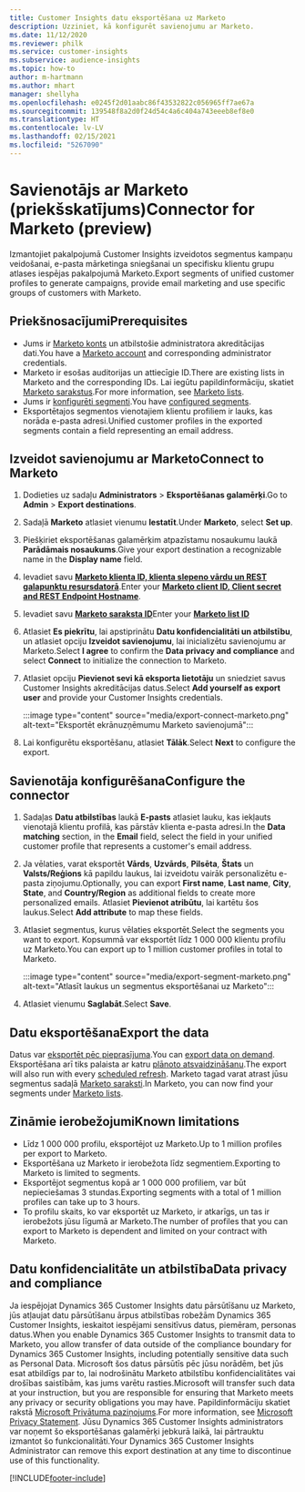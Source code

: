 ```yaml
---
title: Customer Insights datu eksportēšana uz Marketo
description: Uzziniet, kā konfigurēt savienojumu ar Marketo.
ms.date: 11/12/2020
ms.reviewer: philk
ms.service: customer-insights
ms.subservice: audience-insights
ms.topic: how-to
author: m-hartmann
ms.author: mhart
manager: shellyha
ms.openlocfilehash: e0245f2d01aabc86f43532822c056965ff7ae67a
ms.sourcegitcommit: 139548f8a2d0f24d54c4a6c404a743eeeb8ef8e0
ms.translationtype: HT
ms.contentlocale: lv-LV
ms.lasthandoff: 02/15/2021
ms.locfileid: "5267090"
---
```

# <a name="connector-for-marketo-preview"></a><span data-ttu-id="ae0f0-103">Savienotājs ar Marketo (priekšskatījums)</span><span class="sxs-lookup"><span data-stu-id="ae0f0-103">Connector for Marketo (preview)</span></span>

<span data-ttu-id="ae0f0-104">Izmantojiet pakalpojumā Customer Insights izveidotos segmentus kampaņu veidošanai, e-pasta mārketinga sniegšanai un specifisku klientu grupu atlases iespējas pakalpojumā Marketo.</span><span class="sxs-lookup"><span data-stu-id="ae0f0-104">Export segments of unified customer profiles to generate campaigns, provide email marketing and use specific groups of customers with Marketo.</span></span>

## <a name="prerequisites"></a><span data-ttu-id="ae0f0-105">Priekšnosacījumi</span><span class="sxs-lookup"><span data-stu-id="ae0f0-105">Prerequisites</span></span>

-   <span data-ttu-id="ae0f0-106">Jums ir [Marketo konts](https://login.marketo.com/) un atbilstošie administratora akreditācijas dati.</span><span class="sxs-lookup"><span data-stu-id="ae0f0-106">You have a [Marketo account](https://login.marketo.com/) and corresponding administrator credentials.</span></span>
-   <span data-ttu-id="ae0f0-107">Marketo ir esošas auditorijas un attiecīgie ID.</span><span class="sxs-lookup"><span data-stu-id="ae0f0-107">There are existing lists in Marketo and the corresponding IDs.</span></span> <span data-ttu-id="ae0f0-108">Lai iegūtu papildinformāciju, skatiet [Marketo sarakstus](https://docs.marketo.com/display/public/DOCS/Understanding+Static+Lists).</span><span class="sxs-lookup"><span data-stu-id="ae0f0-108">For more information, see [Marketo lists](https://docs.marketo.com/display/public/DOCS/Understanding+Static+Lists).</span></span>
-   <span data-ttu-id="ae0f0-109">Jums ir [konfigurēti segmenti](segments.md).</span><span class="sxs-lookup"><span data-stu-id="ae0f0-109">You have [configured segments](segments.md).</span></span>
-   <span data-ttu-id="ae0f0-110">Eksportētajos segmentos vienotajiem klientu profiliem ir lauks, kas norāda e-pasta adresi.</span><span class="sxs-lookup"><span data-stu-id="ae0f0-110">Unified customer profiles in the exported segments contain a field representing an email address.</span></span>

## <a name="connect-to-marketo"></a><span data-ttu-id="ae0f0-111">Izveidot savienojumu ar Marketo</span><span class="sxs-lookup"><span data-stu-id="ae0f0-111">Connect to Marketo</span></span>

1. <span data-ttu-id="ae0f0-112">Dodieties uz sadaļu **Administrators** > **Eksportēšanas galamērķi**.</span><span class="sxs-lookup"><span data-stu-id="ae0f0-112">Go to **Admin** > **Export destinations**.</span></span>

1. <span data-ttu-id="ae0f0-113">Sadaļā **Marketo** atlasiet vienumu **Iestatīt**.</span><span class="sxs-lookup"><span data-stu-id="ae0f0-113">Under **Marketo**, select **Set up**.</span></span>

1. <span data-ttu-id="ae0f0-114">Piešķiriet eksportēšanas galamērķim atpazīstamu nosaukumu laukā **Parādāmais nosaukums**.</span><span class="sxs-lookup"><span data-stu-id="ae0f0-114">Give your export destination a recognizable name in the **Display name** field.</span></span>

1. <span data-ttu-id="ae0f0-115">Ievadiet savu **[Marketo klienta ID, klienta slepeno vārdu un REST galapunktu resursdatorā](https://developers.marketo.com/rest-api/authentication/)**.</span><span class="sxs-lookup"><span data-stu-id="ae0f0-115">Enter your **[Marketo client ID, Client secret and REST Endpoint Hostname](https://developers.marketo.com/rest-api/authentication/)**.</span></span>

1. <span data-ttu-id="ae0f0-116">Ievadiet savu **[Marketo saraksta ID](https://docs.marketo.com/display/public/DOCS/Understanding+Static+Lists)**</span><span class="sxs-lookup"><span data-stu-id="ae0f0-116">Enter your **[Marketo list ID](https://docs.marketo.com/display/public/DOCS/Understanding+Static+Lists)**</span></span> 

1. <span data-ttu-id="ae0f0-117">Atlasiet **Es piekrītu**, lai apstiprinātu **Datu konfidencialitāti un atbilstību**, un atlasiet opciju **Izveidot savienojumu**, lai inicializētu savienojumu ar Marketo.</span><span class="sxs-lookup"><span data-stu-id="ae0f0-117">Select **I agree** to confirm the **Data privacy and compliance** and select **Connect** to initialize the connection to Marketo.</span></span>

1. <span data-ttu-id="ae0f0-118">Atlasiet opciju **Pievienot sevi kā eksporta lietotāju** un sniedziet savus Customer Insights akreditācijas datus.</span><span class="sxs-lookup"><span data-stu-id="ae0f0-118">Select **Add yourself as export user** and provide your Customer Insights credentials.</span></span>

   :::image type="content" source="media/export-connect-marketo.png" alt-text="Eksportēt ekrānuzņēmumu Marketo savienojumā":::

1. <span data-ttu-id="ae0f0-120">Lai konfigurētu eksportēšanu, atlasiet **Tālāk**.</span><span class="sxs-lookup"><span data-stu-id="ae0f0-120">Select **Next** to configure the export.</span></span>

## <a name="configure-the-connector"></a><span data-ttu-id="ae0f0-121">Savienotāja konfigurēšana</span><span class="sxs-lookup"><span data-stu-id="ae0f0-121">Configure the connector</span></span>

1. <span data-ttu-id="ae0f0-122">Sadaļas **Datu atbilstības** laukā **E-pasts** atlasiet lauku, kas iekļauts vienotajā klientu profilā, kas pārstāv klienta e-pasta adresi.</span><span class="sxs-lookup"><span data-stu-id="ae0f0-122">In the **Data matching** section, in the **Email** field, select the field in your unified customer profile that represents a customer's email address.</span></span> 

1. <span data-ttu-id="ae0f0-123">Ja vēlaties, varat eksportēt **Vārds**, **Uzvārds**, **Pilsēta**, **Štats** un **Valsts/Reģions**  kā papildu laukus, lai izveidotu vairāk personalizētu e-pasta ziņojumu.</span><span class="sxs-lookup"><span data-stu-id="ae0f0-123">Optionally, you can export **First name**, **Last name**, **City**, **State**, and **Country/Region**  as additional fields to create more personalized emails.</span></span> <span data-ttu-id="ae0f0-124">Atlasiet **Pievienot atribūtu**, lai kartētu šos laukus.</span><span class="sxs-lookup"><span data-stu-id="ae0f0-124">Select **Add attribute** to map these fields.</span></span>

1. <span data-ttu-id="ae0f0-125">Atlasiet segmentus, kurus vēlaties eksportēt.</span><span class="sxs-lookup"><span data-stu-id="ae0f0-125">Select the segments you want to export.</span></span> <span data-ttu-id="ae0f0-126">Kopsummā var eksportēt līdz 1 000 000 klientu profilu uz Marketo.</span><span class="sxs-lookup"><span data-stu-id="ae0f0-126">You can export up to 1 million customer profiles in total to Marketo.</span></span>

   :::image type="content" source="media/export-segment-marketo.png" alt-text="Atlasīt laukus un segmentus eksportēšanai uz Marketo":::

1. <span data-ttu-id="ae0f0-128">Atlasiet vienumu **Saglabāt**.</span><span class="sxs-lookup"><span data-stu-id="ae0f0-128">Select **Save**.</span></span>

## <a name="export-the-data"></a><span data-ttu-id="ae0f0-129">Datu eksportēšana</span><span class="sxs-lookup"><span data-stu-id="ae0f0-129">Export the data</span></span>

<span data-ttu-id="ae0f0-130">Datus var [eksportēt pēc pieprasījuma](export-destinations.md).</span><span class="sxs-lookup"><span data-stu-id="ae0f0-130">You can [export data on demand](export-destinations.md).</span></span> <span data-ttu-id="ae0f0-131">Eksportēšana arī tiks palaista ar katru [plānoto atsvaidzināšanu](system.md#schedule-tab).</span><span class="sxs-lookup"><span data-stu-id="ae0f0-131">The export will also run with every [scheduled refresh](system.md#schedule-tab).</span></span> <span data-ttu-id="ae0f0-132">Marketo tagad varat atrast jūsu segmentus sadaļā [Marketo saraksti](ttps://docs.marketo.com/display/public/DOCS/Understanding+Static+Lists).</span><span class="sxs-lookup"><span data-stu-id="ae0f0-132">In Marketo, you can now find your segments under [Marketo lists](ttps://docs.marketo.com/display/public/DOCS/Understanding+Static+Lists).</span></span>

## <a name="known-limitations"></a><span data-ttu-id="ae0f0-133">Zināmie ierobežojumi</span><span class="sxs-lookup"><span data-stu-id="ae0f0-133">Known limitations</span></span>

- <span data-ttu-id="ae0f0-134">Līdz 1 000 000 profilu, eksportējot uz Marketo.</span><span class="sxs-lookup"><span data-stu-id="ae0f0-134">Up to 1 million profiles per export to Marketo.</span></span>
- <span data-ttu-id="ae0f0-135">Eksportēšana uz Marketo ir ierobežota līdz segmentiem.</span><span class="sxs-lookup"><span data-stu-id="ae0f0-135">Exporting to Marketo is limited to segments.</span></span>
- <span data-ttu-id="ae0f0-136">Eksportējot segmentus kopā ar 1 000 000 profiliem, var būt nepieciešamas 3 stundas.</span><span class="sxs-lookup"><span data-stu-id="ae0f0-136">Exporting segments with a total of 1 million profiles can take up to 3 hours.</span></span> 
- <span data-ttu-id="ae0f0-137">To profilu skaits, ko var eksportēt uz Marketo, ir atkarīgs, un tas ir ierobežots jūsu līgumā ar Marketo.</span><span class="sxs-lookup"><span data-stu-id="ae0f0-137">The number of profiles that you can export to Marketo is dependent and limited on your contract with Marketo.</span></span>

## <a name="data-privacy-and-compliance"></a><span data-ttu-id="ae0f0-138">Datu konfidencialitāte un atbilstība</span><span class="sxs-lookup"><span data-stu-id="ae0f0-138">Data privacy and compliance</span></span>

<span data-ttu-id="ae0f0-139">Ja iespējojat Dynamics 365 Customer Insights datu pārsūtīšanu uz Marketo, jūs atļaujat datu pārsūtīšanu ārpus atbilstības robežām Dynamics 365 Customer Insights, ieskaitot iespējami sensitīvus datus, piemēram, personas datus.</span><span class="sxs-lookup"><span data-stu-id="ae0f0-139">When you enable Dynamics 365 Customer Insights to transmit data to Marketo, you allow transfer of data outside of the compliance boundary for Dynamics 365 Customer Insights, including potentially sensitive data such as Personal Data.</span></span> <span data-ttu-id="ae0f0-140">Microsoft šos datus pārsūtīs pēc jūsu norādēm, bet jūs esat atbildīgs par to, lai nodrošinātu Marketo atbilstību konfidencialitātes vai drošības saistībām, kas jums varētu rasties.</span><span class="sxs-lookup"><span data-stu-id="ae0f0-140">Microsoft will transfer such data at your instruction, but you are responsible for ensuring that Marketo meets any privacy or security obligations you may have.</span></span> <span data-ttu-id="ae0f0-141">Papildinformāciju skatiet rakstā [Microsoft Privātuma paziņojums](https://go.microsoft.com/fwlink/?linkid=396732).</span><span class="sxs-lookup"><span data-stu-id="ae0f0-141">For more information, see [Microsoft Privacy Statement](https://go.microsoft.com/fwlink/?linkid=396732).</span></span>
<span data-ttu-id="ae0f0-142">Jūsu Dynamics 365 Customer Insights administrators var noņemt šo eksportēšanas galamērķi jebkurā laikā, lai pārtrauktu izmantot šo funkcionalitāti.</span><span class="sxs-lookup"><span data-stu-id="ae0f0-142">Your Dynamics 365 Customer Insights Administrator can remove this export destination at any time to discontinue use of this functionality.</span></span>


[!INCLUDE[footer-include](../includes/footer-banner.md)]